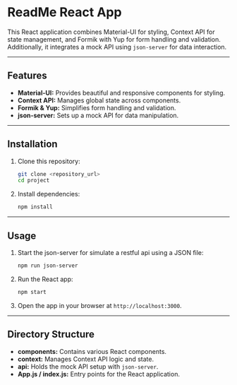 # ReadMe React App

This React application combines Material-UI for styling, Context API for state management, and Formik with Yup for form handling and validation. Additionally, it integrates a mock API using `json-server` for data interaction.

---

## Features

- **Material-UI:** Provides beautiful and responsive components for styling.
- **Context API:** Manages global state across components.
- **Formik & Yup:** Simplifies form handling and validation.
- **json-server:** Sets up a mock API for data manipulation.

---

## Installation

1. Clone this repository:

    ```bash
    git clone <repository_url>
    cd project
    ```

2. Install dependencies:

    ```bash
    npm install
    ```

---

## Usage

1. Start the json-server for simulate a restful api using a JSON file:

    ```bash
    npm run json-server
    ```

2. Run the React app:

    ```bash
    npm start
    ```

3. Open the app in your browser at `http://localhost:3000`.

---

## Directory Structure


- **components:** Contains various React components.
- **context:** Manages Context API logic and state.
- **api:** Holds the mock API setup with `json-server`.
- **App.js / index.js:** Entry points for the React application.
